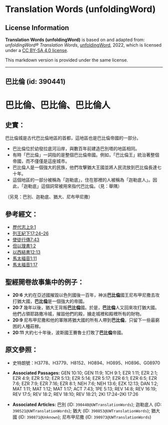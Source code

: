 # Translation Words (unfoldingWord)

## License Information

**Translation Words (unfoldingWord)** is based on and adapted from: _unfoldingWord® Translation Words_, [unfoldingWord](https://unfoldingword.org/utw), 2022, which is licensed under a [CC BY-SA 4.0 license](https://creativecommons.org/licenses/by-sa/4.0/legalcode.en).

This markdown version is provided under the same license.



--------------------------------

## 巴比倫 (id: 390441)

巴比倫、巴比倫、巴比倫人
============

史實：
---

巴比倫城是古代巴比倫地區的首都，這地區也是巴比倫帝國的一部分。

* 巴比倫位於幼發拉底河沿岸，與數百年前建造巴別塔的地區相同。
* 有時「巴比倫」一詞指的是整個巴比倫帝國。例如，「巴比倫王」統治著整個帝國，而不僅僅是這座城市。
* 巴比倫人是一個強大的民族，他們攻擊猶大王國並將人民流放到巴比倫長達七十年。
* 這個地區的一部分被稱為「迦勒底」，住在那裡的人被稱為「迦勒底人」。因此，「迦勒底」這個詞常被用來指代巴比倫。（見：舉隅）

（另見：巴別、迦勒底、猶大、尼布甲尼撒）

參考經文：
-----

* [歷代志上9:1](https://ref.ly/1Chr9:1)
* [列王紀下17:24–26](https://ref.ly/2Kgs17:24-2Kgs17:26)
* [使徒行傳7:43](https://ref.ly/Acts7:43)
* [但以理書1:2](https://ref.ly/Dan1:2)
* [以西結書12:13](https://ref.ly/Ezek12:13)
* [馬太福音1:11](https://ref.ly/Matt1:11)
* [馬太福音1:17](https://ref.ly/Matt1:17)

聖經開卷故事集中的例子：
------------

* **20:6** 大約在亞述國摧毀以色列國後一百年，神派**巴比倫**國王尼布甲尼撒去攻打猶大國，**巴比倫**是一個強大的帝國。
* **20:7** 幾年以後，猶大王背叛**巴比倫**國。於是，**巴比倫**人又回來攻打猶大國。他們占領耶路撒冷城，摧毀他們的殿，擄走城裡和殿裡所有的財物。
* **20:9** 尼布甲尼撒和他的軍隊將猶大國的所有人帶到**巴比倫**，只留下一些最窮困的人種莊稼。
* **20:11** 大約七十年後，波斯國王賽魯士打敗了**巴比倫**帝國。

原文參照：
-----

* 史特朗號：H3778、H3779、H8152、H0894、H0895、H0896、G08970

* **Associated Passages:** GEN 10:10; GEN 11:9; 1CH 9:1; EZR 1:11; EZR 2:1; EZR 4:9; EZR 5:12; EZR 5:13; EZR 5:14; EZR 5:17; EZR 6:1; EZR 6:5; EZR 7:6; EZR 7:9; EZR 7:16; EZR 8:1; NEH 7:6; NEH 13:6; EZK 12:13; DAN 1:2; MAT 1:11; MAT 1:12; MAT 1:17; ACT 7:43; 1PE 5:13; REV 14:8; REV 16:19; REV 17:5; REV 18:2; REV 18:10; REV 18:21; 2KI 17:24–2KI 17:26
* **Associated Articles:** 巴別 (ID: `390440@UWTranslationWords`); 迦勒底人 (ID: `390521@UWTranslationWords`); 猶大 (ID: `390853@UWTranslationWords`); 猶大國 (ID: `390871@Unknown`); 尼布甲尼撒 (ID: `390973@UWTranslationWords`)

